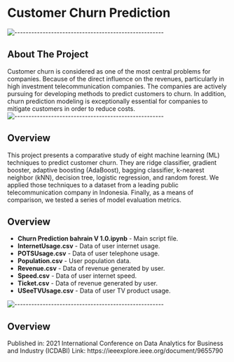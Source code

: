 # Customer Churn Prediction
![-----------------------------------------------------](https://raw.githubusercontent.com/andreasbm/readme/master/assets/lines/rainbow.png)

<!-- ABOUT THE PROJECT -->
<h2 id="about-the-project"> About The Project</h2>

Customer churn is considered as one of the most central problems for companies. Because of the direct influence on the revenues, particularly in high investment telecommunication companies. The companies are actively pursuing for developing methods to predict customers to churn. In addition, churn prediction modeling is exceptionally essential for companies to mitigate customers in order to reduce costs. 
![-----------------------------------------------------](https://raw.githubusercontent.com/andreasbm/readme/master/assets/lines/rainbow.png)

<h2 id="about-the-project"> Overview</h2>
This project presents a comparative study of eight machine learning (ML) techniques to predict customer churn. They are ridge classifier, gradient booster, adaptive boosting (AdaBoost), bagging classifier, k-nearest neighbor (kNN), decision tree, logistic regression, and random forest. We applied those techniques to a dataset from a leading public telecommunication company in Indonesia. Finally, as a means of comparison, we tested a series of model evaluation metrics.

<h2 id="Project Files Description"> Overview</h2>


<ul>
  <li><b>Churn Prediction bahrain V 1.0.ipynb</b> - Main script file.</li>
  <li><b>InternetUsage.csv</b> - Data of user internet usage.</li>
  <li><b>POTSUsage.csv</b> - Data of user telephone usage.</li>
  <li><b>Population.csv</b> - User population data.</li>
  <li><b>Revenue.csv</b> - Data of revenue generated by user.</li>
  <li><b>Speed.csv</b> - Data of user internet speed.</li>
  <li><b>Ticket.csv</b> - Data of revenue generated by user.</li>  
  <li><b>USeeTVUsage.csv</b> - Data of user TV product usage.</li>   
</ul>

![-----------------------------------------------------](https://raw.githubusercontent.com/andreasbm/readme/master/assets/lines/rainbow.png)

<h2 id="More Information"> Overview</h2>
Published in: 2021 International Conference on Data Analytics for Business and Industry (ICDABI)
Link: https://ieeexplore.ieee.org/document/9655790
